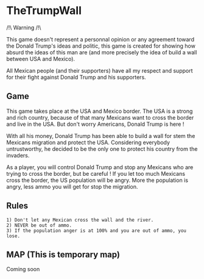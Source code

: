 # TheTrumpWall

/!\ Warning /!\

This game doesn't represent a personnal opinion or any agreement toward the Donald Trump's ideas and politic, this game is created for showing how absurd the ideas of this man are (and more precisely the idea of build a wall between USA and Mexico).

All Mexican people (and their supporters) have all my respect and support for their fight against Donald Trump and his supporters.


## Game

This game takes place at the USA and Mexico border. The USA is a strong and rich country, because of that many Mexicans want to cross the border and live in the USA. But don't worry Americans, Donald Trump is here !

With all his money, Donald Trump has been able to build a wall for stem the Mexicans migration and protect the USA. Considering everybody untrustworthy, he decided to be the only one to protect his country from the invaders.

As a player, you will control Donald Trump and stop any Mexicans who are trying to cross the border, but be careful !
If you let too much Mexicans cross the border, the US population will be angry. More the population is angry, less ammo you will get for stop the migration.


## Rules

	1) Don't let any Mexican cross the wall and the river.
	2) NEVER be out of ammo.
	3) If the population anger is at 100% and you are out of ammo, you lose.


## MAP (This is temporary map)

Coming soon
